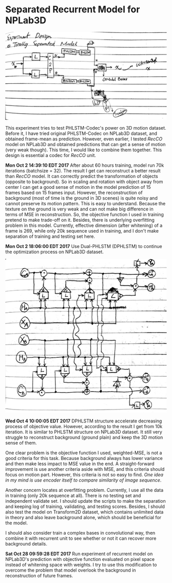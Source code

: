 # Separated Recurrent Model for NPLab3D

![PHLSTM Codec Desgin](material/PHLSTM-Codec.jpg)

This experiment tries to test PHLSTM-Codec's power on 3D motion dataset. Before it, I have tried original PHLSTM-Codec on NPLab3D dataset, and obtained frame-mean as prediction. However, even earlier, I tested *RecCO* model on NPLab3D and obtained predictions that can get a sense of motion (very weak though). This time, I would like to combine them together. This design is essential a codec for *RecCO* unit.

**Mon Oct  2 14:39:10 EDT 2017**
After about 60 hours training, model run 70k iterations (batchsize = 32). The result I get can reconstruct a better result than *RecCO* model. It can correctly predict the transformation of objects (opposite to background). So in scaling and rotation with object away from center I can get a good sense of motion in the model prediction of 15 frames based on 15 frames input. However, the reconstruction of background (most of time is the ground in 3D scenes) is quite noisy and cannot preserve its motion pattern. This is easy to understand. Because the texture on the ground is very weak and can not make big difference in terms of MSE in reconstruction. So, the objective function I used in training pretend to make trade-off on it. Besides, there is underlying overfitting problem in this model. Currently, effective dimension (after whitening) of a frame is 269, while only 20k sequence used in training, and I don't make separation of training and testing set here.

**Mon Oct  2 18:06:00 EDT 2017**
Use Dual-PHLSTM (DPHLSTM) to continue the optimization process on NPLab3D dataset.

![DPHLSTM Inner Structure](material/DPHLSTM-Codec.jpg)

**Wed Oct  4 10:00:05 EDT 2017**
DPHLSTM structure accelerate decreasing process of objective value. However, according to the result I get from 10k iteration. It is similar to PHLSTM structure on NPLab3D dataset. It still very struggle to reconstruct background (ground plain) and keep the 3D motion sense of them. 

One clear problem is the objective function I used, weighted-MSE, is not a good criteria for this task. Because background always has lower variance and then make less impact to MSE value in the end. A straight-forward improvement is use another criteria aside with MSE, and this criteria should focus on motion part. However, this criteria is not so easy to find. *One idea in my mind is use encoder itself to compare similarity of image sequence*.

Another concern locates at overfitting problem. Currently, I use all the data in training (only 20k sequence at all). There is no testing set and independent validate set. I should update the scripts to make the separation and keeping log of training, validating, and testing scores. Besides, I should also test the model on Transform2D dataset, which contains unlimited data in theory and also leave background alone, which should be beneficial for the model.

I should also consider train a complex bases in convolutional way, then combine it with recurrent unit to see whether or not it can recover more background details.

**Sat Oct 28 09:59:28 EDT 2017**
Run experiment of recurrent model on NPLab3D's prediction with objective function evaluated on pixel space instead of whitening space with weights. I try to use this modification to overcome the problem that model overlook the background in reconstruction of future frames.